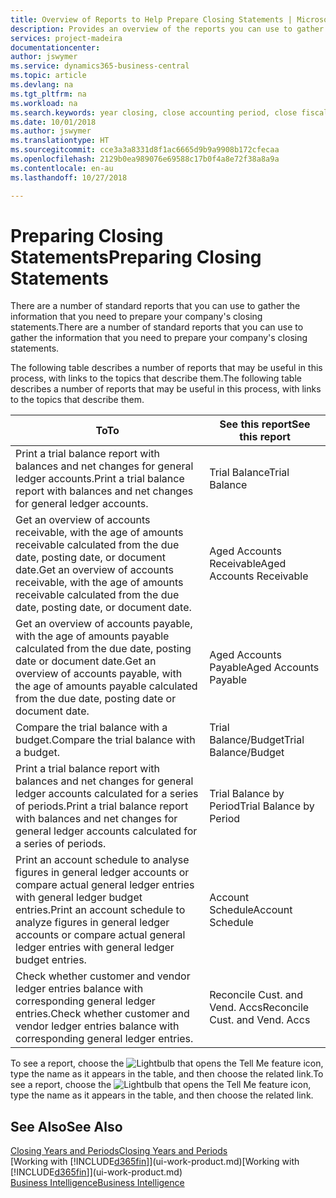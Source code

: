 ```yaml
---
title: Overview of Reports to Help Prepare Closing Statements | Microsoft Docs
description: Provides an overview of the reports you can use to gather information to prepare your company's closing statements when closing the fiscal year.
services: project-madeira
documentationcenter: 
author: jswymer
ms.service: dynamics365-business-central
ms.topic: article
ms.devlang: na
ms.tgt_pltfrm: na
ms.workload: na
ms.search.keywords: year closing, close accounting period, close fiscal year, aging, creditor payments, vendor payments, assets, liabilities, equity, analysis, reporting, financial report, business intelligence, BI, Power Bi, KPI
ms.date: 10/01/2018
ms.author: jswymer
ms.translationtype: HT
ms.sourcegitcommit: cce3a3a8331d8f1ac6665d9b9a9908b172cfecaa
ms.openlocfilehash: 2129b0ea989076e69588c17b0f4a8e72f38a8a9a
ms.contentlocale: en-au
ms.lasthandoff: 10/27/2018

---
```

# <a name="preparing-closing-statements"></a><span data-ttu-id="4eb91-103">Preparing Closing Statements</span><span class="sxs-lookup"><span data-stu-id="4eb91-103">Preparing Closing Statements</span></span>
<span data-ttu-id="4eb91-104">There are a number of standard reports that you can use to gather the information that you need to prepare your company's closing statements.</span><span class="sxs-lookup"><span data-stu-id="4eb91-104">There are a number of standard reports that you can use to gather the information that you need to prepare your company's closing statements.</span></span>

<span data-ttu-id="4eb91-105">The following table describes a number of reports that may be useful in this process, with links to the topics that describe them.</span><span class="sxs-lookup"><span data-stu-id="4eb91-105">The following table describes a number of reports that may be useful in this process, with links to the topics that describe them.</span></span>

| <span data-ttu-id="4eb91-106">To</span><span class="sxs-lookup"><span data-stu-id="4eb91-106">To</span></span> | <span data-ttu-id="4eb91-107">See this report</span><span class="sxs-lookup"><span data-stu-id="4eb91-107">See this report</span></span> |
| --- | --- |
| <span data-ttu-id="4eb91-108">Print a trial balance report with balances and net changes for general ledger accounts.</span><span class="sxs-lookup"><span data-stu-id="4eb91-108">Print a trial balance report with balances and net changes for general ledger accounts.</span></span> |<span data-ttu-id="4eb91-109">Trial Balance</span><span class="sxs-lookup"><span data-stu-id="4eb91-109">Trial Balance</span></span> |
| <span data-ttu-id="4eb91-110">Get an overview of accounts receivable, with the age of amounts receivable calculated from the due date, posting date, or document date.</span><span class="sxs-lookup"><span data-stu-id="4eb91-110">Get an overview of accounts receivable, with the age of amounts receivable calculated from the due date, posting date, or document date.</span></span> |<span data-ttu-id="4eb91-111">Aged Accounts Receivable</span><span class="sxs-lookup"><span data-stu-id="4eb91-111">Aged Accounts Receivable</span></span> |
| <span data-ttu-id="4eb91-112">Get an overview of accounts payable, with the age of amounts payable calculated from the due date, posting date or document date.</span><span class="sxs-lookup"><span data-stu-id="4eb91-112">Get an overview of accounts payable, with the age of amounts payable calculated from the due date, posting date or document date.</span></span> |<span data-ttu-id="4eb91-113">Aged Accounts Payable</span><span class="sxs-lookup"><span data-stu-id="4eb91-113">Aged Accounts Payable</span></span> |
| <span data-ttu-id="4eb91-114">Compare the trial balance with a budget.</span><span class="sxs-lookup"><span data-stu-id="4eb91-114">Compare the trial balance with a budget.</span></span> |<span data-ttu-id="4eb91-115">Trial Balance/Budget</span><span class="sxs-lookup"><span data-stu-id="4eb91-115">Trial Balance/Budget</span></span> |
| <span data-ttu-id="4eb91-116">Print a trial balance report with balances and net changes for general ledger accounts calculated for a series of periods.</span><span class="sxs-lookup"><span data-stu-id="4eb91-116">Print a trial balance report with balances and net changes for general ledger accounts calculated for a series of periods.</span></span> |<span data-ttu-id="4eb91-117">Trial Balance by Period</span><span class="sxs-lookup"><span data-stu-id="4eb91-117">Trial Balance by Period</span></span> |
| <span data-ttu-id="4eb91-118">Print an account schedule to analyse figures in general ledger accounts or compare actual general ledger entries with general ledger budget entries.</span><span class="sxs-lookup"><span data-stu-id="4eb91-118">Print an account schedule to analyze figures in general ledger accounts or compare actual general ledger entries with general ledger budget entries.</span></span> |<span data-ttu-id="4eb91-119">Account Schedule</span><span class="sxs-lookup"><span data-stu-id="4eb91-119">Account Schedule</span></span> |
| <span data-ttu-id="4eb91-120">Check whether customer and vendor ledger entries balance with corresponding general ledger entries.</span><span class="sxs-lookup"><span data-stu-id="4eb91-120">Check whether customer and vendor ledger entries balance with corresponding general ledger entries.</span></span> |<span data-ttu-id="4eb91-121">Reconcile Cust. and Vend. Accs</span><span class="sxs-lookup"><span data-stu-id="4eb91-121">Reconcile Cust. and Vend. Accs</span></span> |

<span data-ttu-id="4eb91-122">To see a report, choose the ![Lightbulb that opens the Tell Me feature](media/ui-search/search_small.png "Tell me what you want to do") icon, type the name as it appears in the table, and then choose the related link.</span><span class="sxs-lookup"><span data-stu-id="4eb91-122">To see a report, choose the ![Lightbulb that opens the Tell Me feature](media/ui-search/search_small.png "Tell me what you want to do") icon, type the name as it appears in the table, and then choose the related link.</span></span>

## <a name="see-also"></a><span data-ttu-id="4eb91-123">See Also</span><span class="sxs-lookup"><span data-stu-id="4eb91-123">See Also</span></span>
[<span data-ttu-id="4eb91-124">Closing Years and Periods</span><span class="sxs-lookup"><span data-stu-id="4eb91-124">Closing Years and Periods</span></span>](year-close-years-periods.md)  
<span data-ttu-id="4eb91-125">[Working with [!INCLUDE[d365fin](includes/d365fin_md.md)]](ui-work-product.md)</span><span class="sxs-lookup"><span data-stu-id="4eb91-125">[Working with [!INCLUDE[d365fin](includes/d365fin_md.md)]](ui-work-product.md)</span></span>  
[<span data-ttu-id="4eb91-126">Business Intelligence</span><span class="sxs-lookup"><span data-stu-id="4eb91-126">Business Intelligence</span></span>](bi.md)

